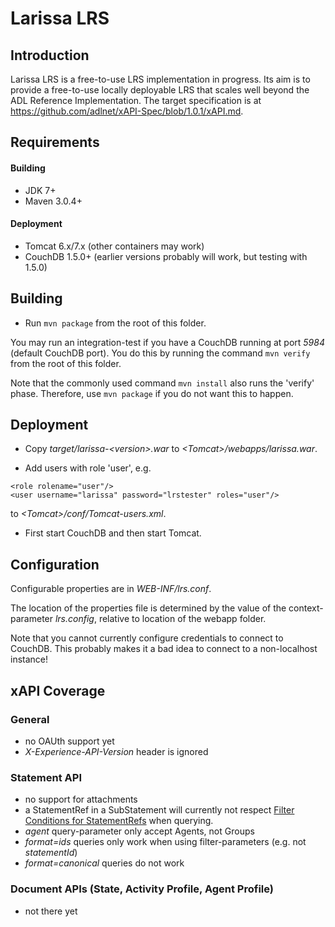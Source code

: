 # Larissa LRS

## Introduction

Larissa LRS is a free-to-use LRS implementation in progress. 
Its aim is to provide a free-to-use locally deployable LRS that scales well beyond the ADL Reference Implementation.
The target specification is at https://github.com/adlnet/xAPI-Spec/blob/1.0.1/xAPI.md.

## Requirements

#### Building
* JDK 7+
* Maven 3.0.4+

#### Deployment
* Tomcat 6.x/7.x (other containers may work)
* CouchDB 1.5.0+ (earlier versions probably will work, but testing with 1.5.0)

## Building
* Run `mvn package` from the root of this folder.

You may run an integration-test if you have a CouchDB running
at port _5984_ (default CouchDB port). You do this by running the command
`mvn verify` from the root of this folder.

Note that the commonly used command `mvn install` also runs the 'verify' 
phase. Therefore, use `mvn package` if you do not want this to happen.

## Deployment
* Copy _target/larissa-&lt;version&gt;.war_ to _&lt;Tomcat&gt;/webapps/larissa.war_.

* Add users with role 'user', e.g.
```
<role rolename="user"/>
<user username="larissa" password="lrstester" roles="user"/>
```
to _&lt;Tomcat&gt;/conf/Tomcat-users.xml_.


* First start CouchDB and then start Tomcat.

## Configuration
Configurable properties are in _WEB-INF/lrs.conf_. 

The location of the properties file is  determined by the value of the 
context-parameter _lrs.config_, relative to location of the webapp folder.

Note that you cannot currently configure credentials to connect to CouchDB.
This probably makes it a bad idea to connect to a non-localhost instance!

## xAPI Coverage

### General
* no OAUth support yet
* _X-Experience-API-Version_ header is ignored
 
### Statement API
* no support for attachments
* a StatementRef in a SubStatement will currently not respect <a href="https://github.com/adlnet/xAPI-Spec/blob/master/xAPI.md#filter-conditions-for-statementrefs">Filter Conditions for StatementRefs</a> when querying.
* _agent_ query-parameter only accept Agents, not Groups
* _format=ids_ queries only work when using filter-parameters (e.g. not _statementId_)
* _format=canonical_ queries do not work

### Document APIs (State, Activity Profile, Agent Profile)
* not there yet


